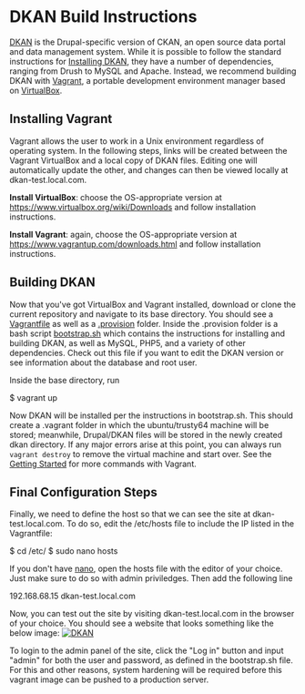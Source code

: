 # DKAN Build Instructions

[DKAN](http://demo.getdkan.com/) is the Drupal-specific version of CKAN, an open source data portal and data management system. While it is possible to follow the standard instructions for [Installing DKAN](http://docs.getdkan.com/dkan-documentation/dkan-developers-guide/installing-dkan), they have a number of dependencies, ranging from Drush to MySQL and Apache. Instead, we recommend building DKAN with [Vagrant](https://www.vagrantup.com/), a portable development environment manager based on [VirtualBox](https://www.virtualbox.org/).

## Installing Vagrant

Vagrant allows the user to work in a Unix environment regardless of operating system. In the following steps, links will be created between the Vagrant VirtualBox and a local copy of DKAN files. Editing one will automatically update the other, and changes can then be viewed locally at dkan-test.local.com.

**Install VirtualBox**: choose the OS-appropriate version at https://www.virtualbox.org/wiki/Downloads and follow installation instructions.

**Install Vagrant**: again, choose the OS-appropriate version at https://www.vagrantup.com/downloads.html and follow installation instructions.

## Building DKAN

Now that you've got VirtualBox and Vagrant installed, download or clone the current repository and navigate to its base directory. You should see a [Vagrantfile](https://github.com/Designist/DKAN_Vagrant/blob/master/Vagrantfile) as well as a [.provision](https://github.com/Designist/DKAN_Vagrant/tree/master/.provision) folder. Inside the .provision folder is a bash script [bootstrap.sh](https://github.com/Designist/DKAN_Vagrant/blob/master/.provision/bootstrap.sh) which contains the instructions for installing and building DKAN, as well as MySQL, PHP5, and a variety of other dependencies. Check out this file if you want to edit the DKAN version or see information about the database and root user.

Inside the base directory, run

   $ vagrant up

Now DKAN will be installed per the instructions in bootstrap.sh. This should create a .vagrant folder in which the ubuntu/trusty64 machine will be stored; meanwhile, Drupal/DKAN files will be stored in the newly created dkan directory. If any major errors arise at this point, you can always run `vagrant destroy` to remove the virtual machine and start over. See the [Getting Started](https://www.vagrantup.com/docs/getting-started/up.html) for more commands with Vagrant.

## Final Configuration Steps

Finally, we need to define the host so that we can see the site at dkan-test.local.com. To do so, edit the /etc/hosts file to include the IP listed in the Vagrantfile:

   $ cd /etc/
   $ sudo nano hosts

If you don't have [nano](https://www.nano-editor.org/), open the hosts file with the editor of your choice. Just make sure to do so with admin priviledges. Then add the following line

   192.168.68.15  dkan-test.local.com

Now, you can test out the site by visiting dkan-test.local.com in the browser of your choice. You should see a website that looks something like the below image:
[![DKAN](https://www.drupal.org/files/2016-02-05_12-09-49.png)](http://nucivic.com/dkan)

To login to the admin panel of the site, click the "Log in" button and input "admin" for both the user and password, as defined in the bootstrap.sh file. For this and other reasons, system hardening will be required before this vagrant image can be pushed to a production server. 
